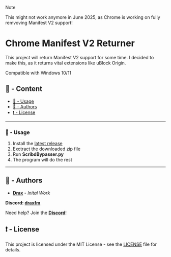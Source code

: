 > [!NOTE]
> This might not work anymore in June 2025, as Chrome is working on fully remvoving Manifest V2 support!

# Chrome Manifest V2 Returner

This project will return Manifest V2 support for some time. I decided to make this, as it returns vital extensions like uBlock Origin.

Compatible with Windows 10/11

## :large_blue_circle: - Content
- [:toolbox: - Usage](#usage)
- [:wave: - Authors](#authors)
- [:exclamation: - License](#license)

---

### <a id="usage"></a> :toolbox: - Usage

1. Install the [latest release](https://github.com/DraxFM/Chrome-ManifestV2Returner/releases/latest)
2. Exctract the downloaded zip file
3. Run **ScribdBypasser.py**
4. The program will do the rest

---

## <a id="authors"></a> :wave: - Authors

* [**Drax**](https://github.com/DraxFM) - *Inital Work*

**Discord: [draxfm](https://discord.com/users/654343206275907585)**

Need help? Join the [**Discord**](https://discord.gg/sEXECdC3Et)!

## <a id="license"></a> :exclamation: - License

This project is licensed under the MIT License - see the [LICENSE](LICENSE) file for details.
